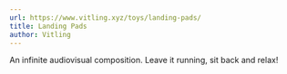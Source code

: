 ```yaml
---
url: https://www.vitling.xyz/toys/landing-pads/
title: Landing Pads
author: Vitling
---
```


An infinite audiovisual composition. Leave it running, sit back and relax!
